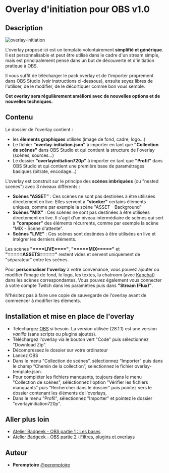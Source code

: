 # Overlay d'initiation pour OBS v1.0


## Description

![overlay-initiation](https://user-images.githubusercontent.com/91347360/210372163-1003ba8c-8e9d-43dd-a5a5-59018c5908a3.gif)

L'overlay proposé ici est un template volontairement **simplifié et générique**. Il est personnalisable et peut être utilisé dans le cadre d'un stream simple, mais est principalement pensé dans un but de découverte et d'initiation pratique à OBS.

Il vous suffit de télécharger le pack overlay et de l'importer proprement dans OBS Studio (voir instructions ci-dessous), ensuite soyez libres de l'utiliser, de le modifier, de le décortiquer comme bon vous semble.

**Cet overlay sera régulièrement amélioré avec de nouvelles options et de nouvelles techniques.**


## Contenu

Le dossier de l'overlay contient : 
- les **élements graphiques** utilisés (image de fond, cadre, logo...)
- Le fichier **"overlay-initiation.json"** à importer en tant que **"Collection de scènes"** dans OBS Studio et qui contient la structure de l'overlay (scènes, sources...)
- Le dossier **"overlayinitiation720p"** à importer en tant que **"Profil"** dans OBS Studio et qui contient une première base de paramétrages basiques (bitrate, encodage...)

L'overlay est construit sur le principe des **scènes imbriquées** (ou "nested scenes") avec 3 niveaux différents : 

- **Scènes “ASSET”** : Ces scènes ne sont pas destinées à être utilisées directement en live. Elles servent à **"stocker"** certains éléments uniques, comme par exemple la scène "ASSET - Background"
- **Scènes "MIX"** : Ces scènes ne sont pas destinées à être utilisées directement en live. Il s'agit d'un niveau intermédiaire de scènes qui sert à **"composer"** des éléments récurrents, comme par exemple la scène "MIX - Scène d'attente".
- **Scènes "LIVE"** : Ces scènes sont destinées à être utilisées en live et intégrer les derniers éléments. 

Les scènes **"====LIVE===="**, **"=====MIX====="** et **"=====ASSETS====="** restent vides et servent uniquement de "séparateur" entre les scènes.

Pour **personnaliser l'overlay** à votre convenance, vous pouvez ajouter ou modifier l'image de fond, le logo, les textes, la chatroom (avec [Kapchat](https://nightdev.com/kapchat))  dans les scènes correspondantes. Vous pouvez également vous connecter à votre compte Twitch dans les paramètres puis dans **"Stream (Flux)"**.

N'hésitez pas à faire une copie de sauvegarde de l'overlay avant de commencer à modifier les éléments.


## Installation et mise en place de l'overlay
- Telechargez [OBS](https://obsproject.com/fr) si besoin. La version utilisée (28.1.1) est une version *vanilla* (sans scripts ou plugins ajoutés).
- Téléchargez l'overlay via le bouton vert "Code" puis sélectionnez "Download Zip".
- Décompressez le dossier sur votre ordinateur
- Lancez OBS
- Dans le menu "Collection de scènes”, sélectionnez “Importer” puis dans le champ “Chemin de la collection”, selectionnez le fichier overlay-template.json. 
- Pour compléter les fichiers manquants, toujours dans le menu "Collection de scènes", séléctionnez l'option "Vérifier les fichiers manquants" puis "Rechercher dans le dossier" puis pointez vers le dossier contenant les éléments de l'overlays,
- Dans le menu "Profil", sélectionnez "Importer" et pointez le dossier "overlayinitiation720p".


## Aller plus loin

- [Atelier Badgeek - OBS partie 1 : Les bases](https://www.youtube.com/watch?v=zDg4tO1_jhM)
- [Atelier Badgeek - OBS partie 2 : Filtres, plugins et overlays](https://www.youtube.com/watch?v=luTexi3Aefc)


## Auteur
* **Peremptoire** [@peremptoire](https://twitter.com/peremptoire)
